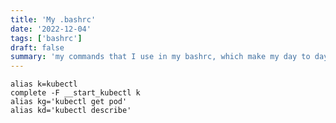 ```yaml
---
title: 'My .bashrc'
date: '2022-12-04'
tags: ['bashrc']
draft: false
summary: 'my commands that I use in my bashrc, which make my day to day easier'
---
```


```bash:.bashrc
alias k=kubectl
complete -F __start_kubectl k
alias kg='kubectl get pod'
alias kd='kubectl describe'
```
